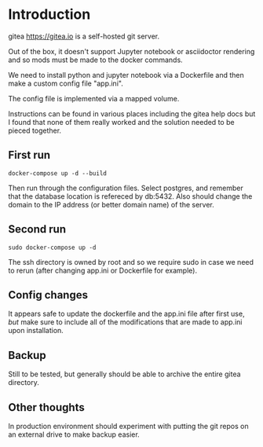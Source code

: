 # Introduction
gitea https://gitea.io is a self-hosted git server.

Out of the box, it doesn't support Jupyter notebook or asciidoctor rendering and so mods must be made to the docker commands.

We need to install python and jupyter notebook via a Dockerfile and then make a custom config file "app.ini".

The config file is implemented via a mapped volume.

Instructions can be found in various places including the gitea help docs but I found that none of them really worked and the solution needed to be pieced together.

## First run
```
docker-compose up -d --build
```
Then run through the configuration files. Select postgres, and remember that the database location is refereced by db:5432. Also should change the domain to the IP address (or better domain name) of the server.

## Second run
```
sudo docker-compose up -d
```
The ssh directory is owned by root and so we require sudo in case we need to rerun (after changing app.ini or Dockerfile for example).

## Config changes
It appears safe to update the dockerfile and the app.ini file after first use, *but* make sure to include all of the modifications that are made to app.ini upon installation.

## Backup
Still to be tested, but generally should be able to archive the entire gitea directory.

## Other thoughts
In production environment should experiment with putting the git repos on an external drive to make backup easier.
